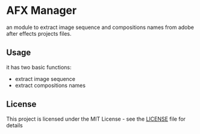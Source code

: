 # AFX Manager

an module to extract image sequence and compositions names from adobe after effects projects files.<br/>

## Usage
it has two basic functions:<br/>
- extract image sequence <br/>
- extract compositions names <br/>

## License

This project is licensed under the MIT License - see the [LICENSE](LICENSE) file for details
